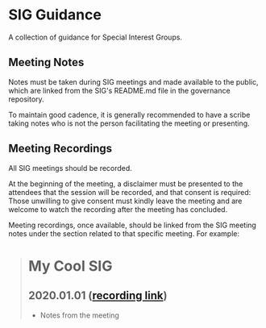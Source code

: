# SIG Guidance

A collection of guidance for Special Interest Groups.

## Meeting Notes

Notes must be taken during SIG meetings and made available to the public, which are linked from the SIG's README.md file in the governance repository.

To maintain good cadence, it is generally recommended to have a scribe taking notes who is not the person facilitating the meeting or presenting.

## Meeting Recordings

All SIG meetings should be recorded. 

At the beginning of the meeting, a disclaimer must be presented to the attendees that the session will be recorded, and that consent is required: Those unwilling to give consent must kindly leave the meeting and are welcome to watch the recording after the meeting has concluded.

Meeting recordings, once available, should be linked from the SIG meeting notes under the section related to that specific meeting. For example:

> # My Cool SIG
> 
> ## 2020.01.01 ([recording link](#))
> 
> - Notes from the meeting
